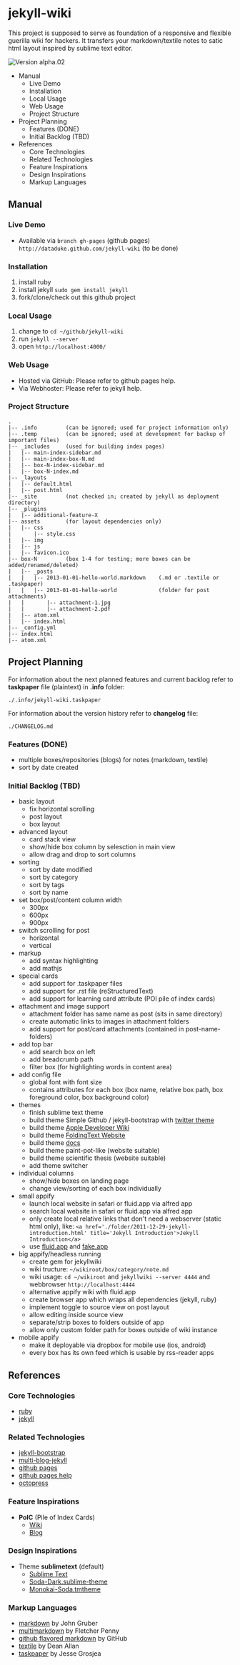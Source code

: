 # jekyll-wiki

This project is supposed to serve as foundation of a responsive and flexible guerilla wiki for hackers.
It transfers your markdown/textile notes to satic html layout inspired by sublime text editor.

<!-- ![Version alpha.01](https://github.com/dataduke/jekyll-wiki/raw/master/.info/snapshot-version-a01.jpg) -->
![Version alpha.02](https://github.com/dataduke/jekyll-wiki/raw/master/.info/snapshot-version-a02.jpg)

- Manual
  - Live Demo
  - Installation
  - Local Usage
  - Web Usage
  - Project Structure
- Project Planning
  - Features (DONE)
  - Initial Backlog (TBD)
- References
  - Core Technologies
  - Related Technologies
  - Feature Inspirations
  - Design Inspirations
  - Markup Languages

## Manual

### Live Demo

- Available via `branch gh-pages` (github pages)  
  `http://dataduke.github.com/jekyll-wiki` (to be done)

### Installation

1. install ruby
2. install jekyll `sudo gem install jekyll`
3. fork/clone/check out this github project

### Local Usage

1. change to `cd ~/github/jekyll-wiki`
2. run `jekyll --server` 
3. open `http://localhost:4000/`

### Web Usage

- Hosted via GitHub: Please refer to github pages help.
- Via Webhoster: Please refer to jekyll help.

### Project Structure

    .
    |-- .info         (can be ignored; used for project information only)
    |-- .temp         (can be ignored; used at development for backup of important files)
    |-- _includes     (used for building index pages)
    |   |-- main-index-sidebar.md
    |   |-- main-index-box-N.md
    |   |-- box-N-index-sidebar.md
    |   |-- box-N-index.md
    |-- _layouts
    |   |-- default.html
    |   |-- post.html
    |-- _site         (not checked in; created by jekyll as deployment directory)
    |-- _plugins 
    |   |-- additional-feature-X
    |-- assets        (for layout dependencies only)
    |   |-- css
    |       |-- style.css
    |   |-- img
    |   |-- js
    |   |-- favicon.ico
    |-- box-N         (box 1-4 for testing; more boxes can be added/renamed/deleted)
    |   |-- _posts
    |   |   |-- 2013-01-01-hello-world.markdown    (.md or .textile or .taskpaper)
    |   |   |-- 2013-01-01-hello-world             (folder for post attachments)
    |   |       |-- attachment-1.jpg
    |   |       |-- attachment-2.pdf
    |   |-- atom.xml
    |   |-- index.html
    |-- _config.yml
    |-- index.html
    |-- atom.xml

## Project Planning

For information about the next planned features and current backlog
refer to **taskpaper** file (plaintext) in **.info** folder:

`./.info/jekyll-wiki.taskpaper`

For information about the version history refer to **changelog** file:

`./CHANGELOG.md`

### Features (DONE)

- multiple boxes/repositories (blogs) for notes (markdown, textile)
- sort by date created

### Initial Backlog (TBD)

- basic layout  
  - fix horizontal scrolling
  - post layout
  - box layout
- advanced layout
  - card stack view
  - show/hide box column by selesction in main view
  - allow drag and drop to sort columns
- sorting
  - sort by date modified
  - sort by category
  - sort by tags
  - sort by name
- set box/post/content column width
  - 300px
  - 600px
  - 900px
- switch scrolling for post
  - horizontal
  - vertical 
- markup
  - add syntax highlighting
  - add mathjs
- special cards
  - add support for .taskpaper files
  - add support for .rst file (reStructuredText)
  - add support for learning card attribute (POI pile of index cards)
- attachment and image support
  - attachment folder has same name as post (sits in same directory)
  - create automatic links to images in attachment folders
  - add support for post/card attachments (contained in post-name-folders)
- add top bar
  - add search box on left
  - add breadcrumb path
  - filter box (for highlighting words in content area)
- add config file
  - global font with font size
  - contains attributes for each box (box name, relative box path, box foreground color, box background color)
- themes
  - finish sublime text theme
  - build theme Simple Github / jekyll-bootstrap with [twitter theme](http://themes.jekyllbootstrap.com/)
  - build theme [Apple Developer Wiki](https://developer.apple.com/technologies/ios/)
  - build theme [FoldingText Website](http://www.foldingtext.com/)
  - build theme [docs](https://readthedocs.org/)
  - build theme paint-pot-like (website suitable)
  - build theme scientific thesis (website suitable)
  - add theme switcher
- individual columns
  - show/hide boxes on landing page
  - change view/sorting of each box individually
- small appify
  - launch local website in safari or fluid.app via alfred app
  - search local website in safari or fluid.app via alfred app
  - only create local relative links that don't need a webserver (static html only), like:
    `<a href='./folder/2011-12-29-jekyll-introduction.html' title='Jekyll Introduction'>Jekyll Introduction</a>`
  - use [fluid.app](http://fluidapp.com) and [fake.app](http://fakeapp.com/)
- big appify/headless running
  - create gem for jekyllwiki
  - wiki tructure: `~/wikiroot/box/category/note.md` 
  - wiki usage: `cd ~/wikiroot` and `jekyllwiki --server 4444` and webbrowser `http://localhost:4444`
  - alternative appify wiki with fluid.app 
  - create browser app which wraps all dependencies (jekyll, ruby)
  - implement toggle to source view on post layout
  - allow editing inside source view
  - separate/strip boxes to folders outside of app
  - allow only custom folder path for boxes outside of wiki instance
- mobile appify
  - make it deployable via dropbox for mobile use (ios, android)
  - every box has its own feed which is usable by rss-reader apps

## References

### Core Technologies

- [ruby](http://www.ruby-lang.org/en/)
- [jekyll](https://github.com/mojombo/jekyll)

### Related Technologies

- [jekyll-bootstrap](https://github.com/plusjade/jekyll-bootstrap) 
- [multi-blog-jekyll](https://github.com/ggarron/multi-blog-jekyll)
- [github pages](http://pages.github.com/)  
- [github pages help](https://help.github.com/categories/20/articles) 
- [octopress](https://github.com/imathis/octopress)

### Feature Inspirations

 - **PoIC** (Pile of Index Cards)
    - [Wiki](http://pileofindexcards.org/)
    - [Blog](http://pileofindexcards.org/blog/)

### Design Inspirations

- Theme **sublimetext** (default)
  - [Sublime Text](http://www.sublimetext.com/)
  - [Soda-Dark.sublime-theme](https://github.com/buymeasoda/soda-theme)
  - [Monokai-Soda.tmtheme](https://github.com/simeonv/st2-color-schemes)

### Markup Languages

- [markdown](http://daringfireball.net/projects/markdown/) by John Gruber
- [multimarkdown](http://fletcherpenney.net/multimarkdown/) by Fletcher Penny
- [github flavored markdown](https://help.github.com/articles/github-flavored-markdown) by GitHub
- [textile](http://textism.com/tools/textile/) by Dean Allan
- [taskpaper](http://www.hogbaysoftware.com/products/taskpaper) by Jesse Grosjea